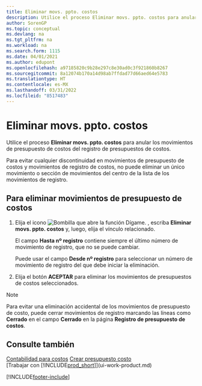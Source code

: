 ```yaml
---
title: Eliminar movs. ppto. costos
description: Utilice el proceso Eliminar movs. ppto. costos para anular los movimientos de presupuesto de costos del registro de presupuestos de costos.
author: SorenGP
ms.topic: conceptual
ms.devlang: na
ms.tgt_pltfrm: na
ms.workload: na
ms.search.form: 1115
ms.date: 04/01/2021
ms.author: edupont
ms.openlocfilehash: a97185820c9b28e297c8e30ad0c3f921860b8267
ms.sourcegitcommit: 8a12074b170a14d98ab7ffdad77d66aed64e5783
ms.translationtype: HT
ms.contentlocale: es-MX
ms.lasthandoff: 03/31/2022
ms.locfileid: "8517483"
---
```

# <a name="delete-cost-budget-entries"></a>Eliminar movs. ppto. costos

Utilice el proceso **Eliminar movs. ppto. costos** para anular los movimientos de presupuesto de costos del registro de presupuestos de costos.  

Para evitar cualquier discontinuidad en movimientos de presupuesto de costos y movimientos de registro de costos, no puede eliminar un único movimiento o sección de movimientos del centro de la lista de los movimientos de registro.  

## <a name="to-delete-a-cost-budget-entry"></a>Para eliminar movimientos de presupuesto de costos  

1. Elija el icono ![Bombilla que abre la función Dígame.](media/ui-search/search_small.png "Dígame qué desea hacer") , escriba **Eliminar movs. ppto. costos** y, luego, elija el vínculo relacionado.  

    El campo **Hasta nº registro** contiene siempre el último número de movimiento de registro, que no se puede cambiar.  

    Puede usar el campo **Desde nº registro** para seleccionar un número de movimiento de registro del que debe iniciar la eliminación.  
2. Elija el botón **ACEPTAR** para eliminar los movimientos de presupuestos de costos seleccionados.  

> [!NOTE]  
> Para evitar una eliminación accidental de los movimientos de presupuesto de costo, puede cerrar movimientos de registro marcando las líneas como **Cerrado** en el campo **Cerrado** en la página **Registro de presupuesto de costos**.  

## <a name="see-also"></a>Consulte también

[Contabilidad para costos](finance-manage-cost-accounting.md)
[Crear presupuesto costo](finance-create-cost-budgets.md)  
[Trabajar con [!INCLUDE[prod_short](includes/prod_short.md)]](ui-work-product.md)


[!INCLUDE[footer-include](includes/footer-banner.md)]